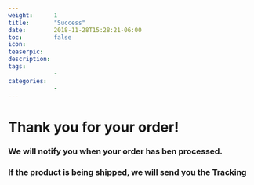 ```yaml
---
weight:      1
title:       "Success"
date:        2018-11-28T15:28:21-06:00
toc:         false
icon:
teaserpic:
description:
tags:
             -
categories:
             -
---
```

# Thank you for your order!
### We will notify you when your order has ben processed.
### If the product is being shipped, we will send you the Tracking #


<!--more-->
